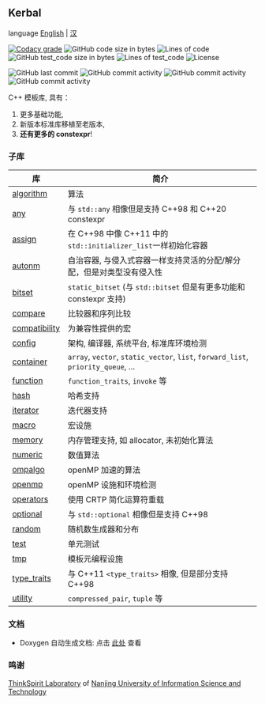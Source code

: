 ## Kerbal ##

language [English](readme.md) | [汉](readme.zh.md)

[![Codacy grade](https://img.shields.io/codacy/grade/d8cf41ae4db84f36bbbab26ff3e3a0bd?label=Codacy&nbsp;代码质量评级)](https://www.codacy.com/gh/WentsingNee/Kerbal/dashboard?utm_source=github.com&amp;utm_medium=referral&amp;utm_content=WentsingNee/Kerbal&amp;utm_campaign=Badge_Grade)
![GitHub code size in bytes](https://img.shields.io/github/languages/code-size/WentsingNee/Kerbal?label=代码大小)
![Lines of code](https://img.shields.io/tokei/lines/github/WentsingNee/Kerbal?label=代码总行数)
![GitHub test_code size in bytes](https://img.shields.io/github/languages/code-size/WentsingNee/KerbalTest?label=测试代码大小)
![Lines of test_code](https://img.shields.io/tokei/lines/github/WentsingNee/KerbalTest?label=测试代码总行数)
![License](https://img.shields.io/github/license/WentsingNee/Kerbal?label=协议)

![GitHub last commit](https://img.shields.io/github/last-commit/WentsingNee/Kerbal?label=上次提交)
![GitHub commit activity](https://img.shields.io/github/commit-activity/y/WentsingNee/Kerbal?label=年均提交次数)
![GitHub commit activity](https://img.shields.io/github/commit-activity/m/WentsingNee/Kerbal?label=月均提交次数)
![GitHub commit activity](https://img.shields.io/github/commit-activity/w/WentsingNee/Kerbal?label=周均提交次数)

C++ 模板库, 具有：
1) 更多基础功能, 
2) 新版本标准库移植至老版本, 
3) **还有更多的 constexpr**!

### 子库 ###

| 库                                              | 简介                                                                                |
|------------------------------------------------|-----------------------------------------------------------------------------------|
| [algorithm](include/kerbal/algorithm/)         | 算法                                                                                |
| [any](include/kerbal/any/)                     | 与 `std::any` 相像但是支持 C++98 和 C++20 constexpr                                       |
| [assign](include/kerbal/assign/)               | 在 C++98 中像 C++11 中的 `std::initializer_list`一样初始化容器                                |
| [autonm](include/kerbal/autonm/)               | 自治容器, 与侵入式容器一样支持灵活的分配/解分配，但是对类型没有侵入性                                              |
| [bitset](include/kerbal/bitset/)               | `static_bitset` (与 `std::bitset` 但是有更多功能和 constexpr 支持)                           |
| [compare](include/kerbal/compare/)             | 比较器和序列比较                                                                          |
| [compatibility](include/kerbal/compatibility/) | 为兼容性提供的宏                                                                          |
| [config](include/kerbal/config/)               | 架构, 编译器, 系统平台, 标准库环境检测                                                            |
| [container](include/kerbal/container/)         | `array`, `vector`, `static_vector`, `list`, `forward_list`, `priority_queue`, ... |
| [function](include/kerbal/function/)           | `function_traits`, `invoke` 等                                                     |
| [hash](include/kerbal/hash/)                   | 哈希支持                                                                              |
| [iterator](include/kerbal/iterator/)           | 迭代器支持                                                                             |
| [macro](include/kerbal/macro/)                 | 宏设施                                                                               |
| [memory](include/kerbal/memory/)               | 内存管理支持, 如 allocator, 未初始化算法                                                       |
| [numeric](include/kerbal/numeric/)             | 数值算法                                                                              |
| [ompalgo](include/kerbal/ompalgo/)             | openMP 加速的算法                                                                      |
| [openmp](include/kerbal/openmp/)               | openMP 设施和环境检测                                                                    |
| [operators](include/kerbal/operators/)         | 使用 CRTP 简化运算符重载                                                                   |
| [optional](include/kerbal/optional/)           | 与 `std::optional` 相像但是支持 C++98                                                    |
| [random](include/kerbal/random/)               | 随机数生成器和分布                                                                         |
| [test](include/kerbal/test/)                   | 单元测试                                                                              |
| [tmp](include/kerbal/tmp/)                     | 模板元编程设施                                                                           |
| [type_traits](include/kerbal/type_traits/)     | 与 C++11 `<type_traits>` 相像, 但是部分支持 C++98                                          |
| [utility](include/kerbal/utility/)             | `compressed_pair`, `tuple` 等                                                      |

### 文档 ###

* Doxygen 自动生成文档: 点击 [此处](https://wentsingnee.github.io/KerbalDoxygenDoc/) 查看

### 鸣谢 ###

[ThinkSpirit Laboratory](http://thinkspirit.org/) of [Nanjing University of Information
Science and Technology](http://www.nuist.edu.cn/)